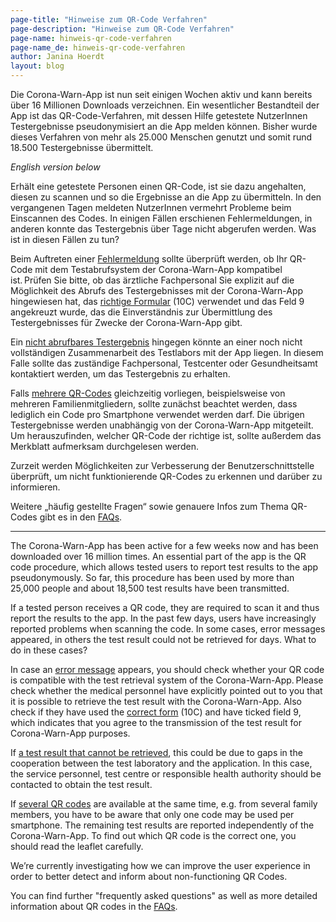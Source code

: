 ```yaml
---
page-title: "Hinweise zum QR-Code Verfahren" 
page-description: "Hinweise zum QR-Code Verfahren" 
page-name: hinweis-qr-code-verfahren
page-name_de: hinweis-qr-code-verfahren
author: Janina Hoerdt
layout: blog
---
```


Die Corona-Warn-App ist nun seit einigen Wochen aktiv und kann bereits über 16 Millionen Downloads verzeichnen. Ein wesentlicher Bestandteil der App ist das QR-Code-Verfahren, mit dessen Hilfe getestete NutzerInnen Testergebnisse pseudonymisiert an die App melden können. Bisher wurde dieses Verfahren von mehr als 25.000 Menschen genutzt und somit rund 18.500 Testergebnisse übermittelt.  
<!-- overview -->


*English version below*

Erhält eine getestete Personen einen QR-Code, ist sie dazu angehalten, diesen  zu scannen und so die Ergebnisse an die App zu übermitteln. In den vergangenen Tagen meldeten NutzerInnen vermehrt Probleme beim Einscannen des Codes. In einigen Fällen erschienen Fehlermeldungen, in anderen konnte das Testergebnis über Tage nicht abgerufen werden. Was ist in diesen Fällen zu tun? 

Beim Auftreten einer [Fehlermeldung](https://www.coronawarn.app/de/faq/#qr_test) sollte überprüft werden, ob Ihr QR-Code mit dem Testabrufsystem der Corona-Warn-App kompatibel ist. Prüfen Sie bitte, ob das ärztliche Fachpersonal Sie explizit auf die Möglichkeit des Abrufs des Testergebnisses mit der Corona-Warn-App hingewiesen hat, das [richtige Formular](https://github.com/corona-warn-app/cwa-documentation/issues/400#issuecomment-669937832) (10C) verwendet und das Feld 9 angekreuzt wurde, das die Einverständnis zur Übermittlung des Testergebnisses für Zwecke der Corona-Warn-App gibt.  

Ein [nicht abrufbares Testergebnis](https://www.coronawarn.app/de/faq/#qr_test) hingegen könnte an einer noch nicht vollständigen Zusammenarbeit des Testlabors mit der App liegen. In diesem Falle sollte das zuständige Fachpersonal, Testcenter oder Gesundheitsamt kontaktiert werden, um das Testergebnis zu erhalten.  

Falls [mehrere QR-Codes](https://www.coronawarn.app/de/faq/#QRcodes) gleichzeitig vorliegen, beispielsweise von mehreren Familienmitgliedern, sollte zunächst beachtet werden, dass lediglich ein Code pro Smartphone verwendet werden darf. Die übrigen Testergebnisse werden unabhängig von der Corona-Warn-App mitgeteilt. Um herauszufinden, welcher QR-Code der richtige ist, sollte außerdem das Merkblatt aufmerksam durchgelesen werden. 

Zurzeit werden Möglichkeiten zur Verbesserung der Benutzerschnittstelle überprüft, um nicht funktionierende QR-Codes zu erkennen und darüber zu informieren.  

Weitere „häufig gestellte Fragen“ sowie genauere Infos zum Thema QR-Codes gibt es in den [FAQs](https://www.coronawarn.app/de/faq/). 


***


The Corona-Warn-App has been active for a few weeks now and has been downloaded over 16 million times. An essential part of the app is the QR code procedure, which allows tested users to report test results to the app pseudonymously. So far, this procedure has been used by more than 25,000 people and about 18,500 test results have been transmitted. 

If a tested person receives a QR code, they are required to scan it and thus report the results to the app. In the past few days, users have increasingly reported problems when scanning the code. In some cases, error messages appeared, in others the test result could not be retrieved for days. What to do in these cases? 

In case an [error message](https://www.coronawarn.app/en/faq/#qr_test) appears, you should check whether your QR code is compatible with the test retrieval system of the Corona-Warn-App. Please check whether the medical personnel have explicitly pointed out to you that it is possible to retrieve the test result with the Corona-Warn-App. Also check if they have used the [correct form](https://github.com/corona-warn-app/cwa-documentation/issues/400#issuecomment-669937832) (10C) and have ticked field 9, which indicates that you agree to the transmission of the test result for Corona-Warn-App purposes. 

If [a test result that cannot be retrieved](https://www.coronawarn.app/en/faq/#qr_test), this could be due to gaps in the cooperation between the test laboratory and the application. In this case, the service personnel, test centre or responsible health authority should be contacted to obtain the test result. 

If [several QR codes](https://www.coronawarn.app/en/faq/#QRcodes) are available at the same time, e.g. from several family members, you have to be aware that only one code may be used per smartphone. The remaining test results are reported independently of the Corona-Warn-App. To find out which QR code is the correct one, you should read the leaflet carefully. 

We’re currently investigating how we can improve the user experience in order to better detect and inform about non-functioning QR Codes. 

You can find further "frequently asked questions" as well as more detailed information about QR codes in the [FAQs](https://www.coronawarn.app/en/faq/). 